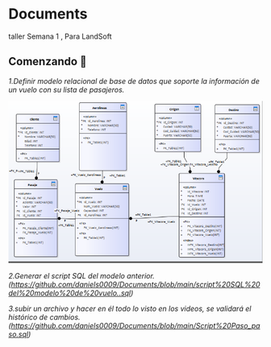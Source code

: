 # Documents
taller Semana 1 , Para LandSoft


## Comenzando 🚀
_1.Definir modelo relacional de base de datos que soporte la información de un vuelo con su lista de pasajeros._

![Modelo](Modelo.PNG)


_2.Generar el script SQL del modelo anterior. (https://github.com/daniels0009/Documents/blob/main/script%20SQL%20del%20modelo%20de%20vuelo..sql)_


_3.subir un archivo y hacer en él todo lo visto en los videos, se validará el histórico de cambios.(https://github.com/daniels0009/Documents/blob/main/Script%20Paso_paso.sql)_
